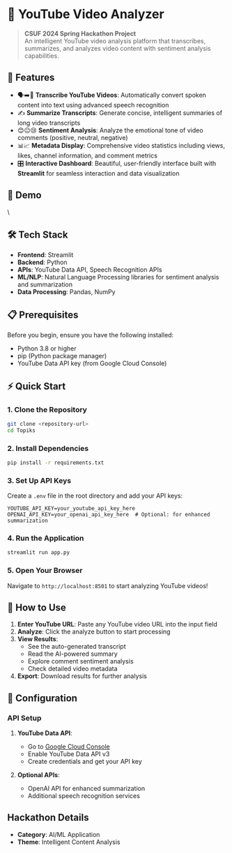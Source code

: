 # 🎥 YouTube Video Analyzer

> **CSUF 2024 Spring Hackathon Project**  
> An intelligent YouTube video analysis platform that transcribes, summarizes, and analyzes video content with sentiment analysis capabilities.

## 🌟 Features

- 🗣️➡️📄 **Transcribe YouTube Videos**: Automatically convert spoken content into text using advanced speech recognition
- ✍️ **Summarize Transcripts**: Generate concise, intelligent summaries of long video transcripts
- 😊😐😢 **Sentiment Analysis**: Analyze the emotional tone of video comments (positive, neutral, negative)
- 📊📈 **Metadata Display**: Comprehensive video statistics including views, likes, channel information, and comment metrics
- 🎛️ **Interactive Dashboard**: Beautiful, user-friendly interface built with **Streamlit** for seamless interaction and data visualization

## 🚀 Demo
\

## 🛠️ Tech Stack

- **Frontend**: Streamlit
- **Backend**: Python
- **APIs**: YouTube Data API, Speech Recognition APIs
- **ML/NLP**: Natural Language Processing libraries for sentiment analysis and summarization
- **Data Processing**: Pandas, NumPy

## 📋 Prerequisites

Before you begin, ensure you have the following installed:
- Python 3.8 or higher
- pip (Python package manager)
- YouTube Data API key (from Google Cloud Console)

## ⚡ Quick Start

### 1. Clone the Repository
```bash
git clone <repository-url>
cd Topiks
```

### 2. Install Dependencies
```bash
pip install -r requirements.txt
```

### 3. Set Up API Keys
Create a `.env` file in the root directory and add your API keys:
```env
YOUTUBE_API_KEY=your_youtube_api_key_here
OPENAI_API_KEY=your_openai_api_key_here  # Optional: for enhanced summarization
```

### 4. Run the Application
```bash
streamlit run app.py
```

### 5. Open Your Browser
Navigate to `http://localhost:8501` to start analyzing YouTube videos!

## 🎯 How to Use

1. **Enter YouTube URL**: Paste any YouTube video URL into the input field
2. **Analyze**: Click the analyze button to start processing
3. **View Results**: 
   - See the auto-generated transcript
   - Read the AI-powered summary
   - Explore comment sentiment analysis
   - Check detailed video metadata
4. **Export**: Download results for further analysis


## 🔧 Configuration

### API Setup
1. **YouTube Data API**:
   - Go to [Google Cloud Console](https://console.cloud.google.com/)
   - Enable YouTube Data API v3
   - Create credentials and get your API key

2. **Optional APIs**:
   - OpenAI API for enhanced summarization
   - Additional speech recognition services


##  Hackathon Details

- **Category**: AI/ML Application
- **Theme**: Intelligent Content Analysis


